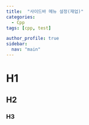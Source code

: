 ```yaml
---
title:  "사이드바 메뉴 설정(재업)"
categories:
  - Cpp
tags: [cpp, test]

author_profile: true
sidebar:
  nav: "main"
---
```


# H1
## H2
### H3
